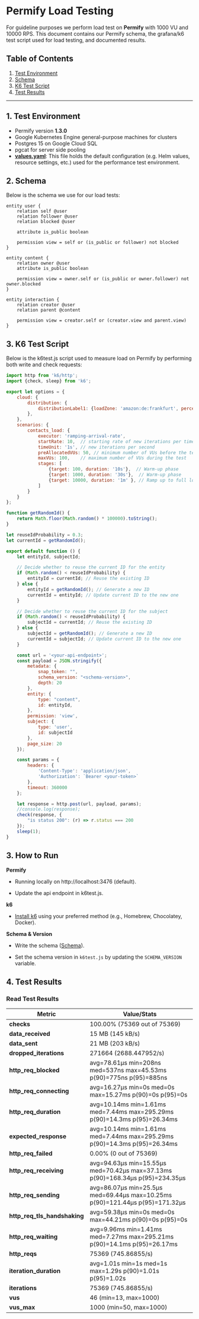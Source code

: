 # Permify Load Testing

For guideline purposes we perform load test on **Permify** with 1000 VU and 10000 RPS. This document contains our Permify schema, the grafana/k6 test script used for load testing, and documented results.

## Table of Contents
1. [Test Environment](#test-environment)
2. [Schema](#schema)
3. [K6 Test Script](#k6-test-script)
4. [Test Results](#test-results)
---

## 1. Test Environment

- Permify version **1.3.0**
- Google Kubernetes Engine general-purpose machines for clusters
- Postgres 15 on Google Cloud SQL 
- pgcat for server side pooling
- **[values.yaml](./values.yaml)**: This file holds the default configuration (e.g. Helm values, resource settings, etc.) used for the performance test environment.

## 2. Schema

Below is the schema we use for our load tests:

```
entity user {
    relation self @user
    relation follower @user
    relation blocked @user
    
    attribute is_public boolean

    permission view = self or (is_public or follower) not blocked
}

entity content {
    relation owner @user
    attribute is_public boolean

    permission view = owner.self or (is_public or owner.follower) not owner.blocked
}

entity interaction {
    relation creator @user
    relation parent @content

    permission view = creator.self or (creator.view and parent.view)
}
```

## 3. K6 Test Script
Below is the k6test.js script used to measure load on Permify by performing both write and check requests:
```javascript
import http from 'k6/http';
import {check, sleep} from 'k6';

export let options = {
    cloud: {
        distribution: {
            distributionLabel1: {loadZone: 'amazon:de:frankfurt', percent: 100},
        },
    },
    scenarios: {
        contacts_load: {
            executor: 'ramping-arrival-rate',
            startRate: 10,  // starting rate of new iterations per timeUnit
            timeUnit: '1s', // new iterations per second
            preAllocatedVUs: 50, // minimum number of VUs before the test starts
            maxVUs: 100,    // maximum number of VUs during the test
            stages: [
                {target: 100, duration: '10s'},  // Warm-up phase
                {target: 1000, duration: '30s'},  // Warm-up phase
                {target: 10000, duration: '1m' }, // Ramp up to full load
            ]
        }
    }
};

function getRandomId() {
    return Math.floor(Math.random() * 100000).toString();
}

let reuseIdProbability = 0.3;
let currentId = getRandomId();

export default function () {
    let entityId, subjectId;

    // Decide whether to reuse the current ID for the entity
    if (Math.random() < reuseIdProbability) {
        entityId = currentId; // Reuse the existing ID
    } else {
        entityId = getRandomId(); // Generate a new ID
        currentId = entityId; // Update current ID to the new one
    }

    // Decide whether to reuse the current ID for the subject
    if (Math.random() < reuseIdProbability) {
        subjectId = currentId; // Reuse the existing ID
    } else {
        subjectId = getRandomId(); // Generate a new ID
        currentId = subjectId; // Update current ID to the new one
    }

    const url = '<your-api-endpoint>';
    const payload = JSON.stringify({
        metadata: {
            snap_token: "",
            schema_version: "<schema-version>",
            depth: 20
        },
        entity: {
            type: "content",
            id: entityId,
        },
        permission: 'view',
        subject: {
            type: 'user',
            id: subjectId
        },
        page_size: 20
    });

    const params = {
        headers: {
            'Content-Type': 'application/json',
            'Authorization': `Bearer <your-token>`
        },
        timeout: 360000
    };

    let response = http.post(url, payload, params);
    //console.log(response);
    check(response, {
        "is status 200": (r) => r.status === 200
    });
    sleep(1);
}
```
## 3. How to Run
**Permify**

-  Running locally on http://localhost:3476 (default).

-  Update the api endpoint in k6test.js.

**k6**

-  [Install k6](https://grafana.com/docs/k6/latest/set-up/install-k6/) using your preferred method (e.g., Homebrew, Chocolatey, Docker).

**Schema & Version**

- Write the schema ([Schema](#schema)).

- Set the schema version in `k6test.js` by updating the `SCHEMA_VERSION` variable.


## 4. Test Results

### Read Test Results

| **Metric**                     | **Value/Stats**                                                               |
|--------------------------------|-------------------------------------------------------------------------------|
| **checks**                     | 100.00% (75369 out of 75369)                                                  |
| **data_received**              | 15 MB (145 kB/s)                                                              |
| **data_sent**                  | 21 MB (203 kB/s)                                                              |
| **dropped_iterations**         | 271664 (2688.447952/s)                                                        |
| **http_req_blocked**           | avg=78.61µs min=208ns med=537ns max=45.53ms p(90)=775ns p(95)=885ns           |
| **http_req_connecting**        | avg=16.27µs min=0s med=0s max=15.27ms p(90)=0s p(95)=0s                       |
| **http_req_duration**          | avg=10.14ms min=1.61ms med=7.44ms max=295.29ms p(90)=14.3ms p(95)=26.34ms     |
| **expected_response**          | avg=10.14ms min=1.61ms med=7.44ms max=295.29ms p(90)=14.3ms p(95)=26.34ms     |
| **http_req_failed**            | 0.00% (0 out of 75369)                                                        |
| **http_req_receiving**         | avg=94.63µs min=15.55µs med=70.42µs max=37.13ms p(90)=168.34µs p(95)=234.35µs |
| **http_req_sending**           | avg=86.07µs min=25.5µs med=69.44µs max=10.25ms p(90)=121.44µs p(95)=171.32µs  |
| **http_req_tls_handshaking**   | avg=59.38µs min=0s med=0s max=44.21ms p(90)=0s p(95)=0s                       |
| **http_req_waiting**           | avg=9.96ms min=1.41ms med=7.27ms max=295.21ms p(90)=14.1ms p(95)=26.17ms      |
| **http_reqs**                  | 75369 (745.86855/s)                                                           |
| **iteration_duration**         | avg=1.01s min=1s med=1s max=1.29s p(90)=1.01s p(95)=1.02s                     |
| **iterations**                 | 75369 (745.86855/s)                                                           |
| **vus**                        | 46 (min=13, max=1000)                                                         |
| **vus_max**                    | 1000 (min=50, max=1000)                                                       |
